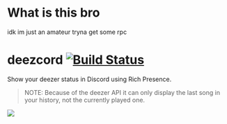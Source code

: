 # What is this bro
idk im just an amateur tryna get some rpc
# deezcord [![Build Status](https://travis-ci.org/CodeMyst/DeezCord.svg?branch=master)](https://travis-ci.org/CodeMyst/DeezCord)

Show your deezer status in Discord using Rich Presence.

> NOTE: Because of the deezer API it can only display the last song in your history, not the currently played one.

![](https://i.imgur.com/X6j4cIX.png)

